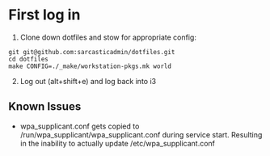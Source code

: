 # First log in

1. Clone down dotfiles and stow for appropriate config:

```
git git@github.com:sarcasticadmin/dotfiles.git
cd dotfiles
make CONFIG=./_make/workstation-pkgs.mk world
```

2. Log out (alt+shift+e) and log back into i3

## Known Issues

- wpa_supplicant.conf gets copied to /run/wpa_supplicant/wpa_supplicant.conf during service start. Resulting in the inability to actually update /etc/wpa_supplicant.conf
